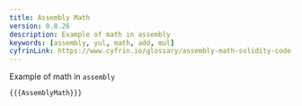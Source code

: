 ```yaml
---
title: Assembly Math
version: 0.8.26
description: Example of math in assembly
keywords: [assembly, yul, math, add, mul]
cyfrinLink: https://www.cyfrin.io/glossary/assembly-math-solidity-code-example
---
```


Example of math in `assembly`

```solidity
{{{AssemblyMath}}}
```
